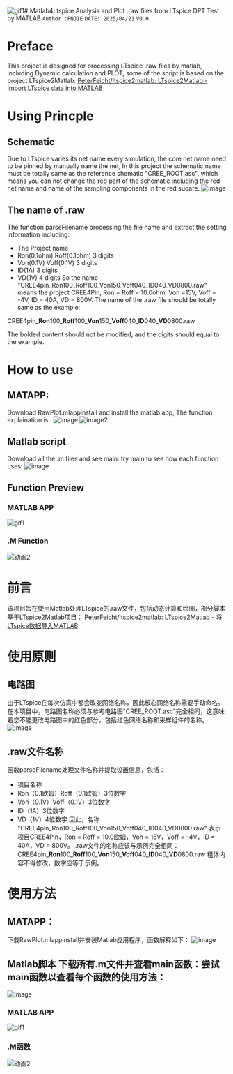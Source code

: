 ![gif1](https://github.com/user-attachments/assets/10fc2780-bfbc-4c72-8931-8a8aaa70f314)# Matlab4Ltspice
Analysis and Plot .raw files from LTspice DPT Test by MATLAB
`Author :PNJIE`
`DATE: 2025/04/21`
`V0.0`
# Preface
This project is designed for processing LTspice .raw files by matlab, including Dynamic calculation and PLOT, some of the script is based on the project LTspice2Matlab:
[PeterFeicht/ltspice2matlab: LTspice2Matlab - Import LTspice data into MATLAB](https://github.com/PeterFeicht/ltspice2matlab)

# Using Princple
## Schematic
Due to LTspice varies its net name every simulation, the core net name need to be pinned by manually name the net, In this project the schematic name must be totally same as the reference shematic "CREE_ROOT.asc", which means you can not change the red part of the schematic including the red net name and name of the sampling components in the red suqare.
![image](https://github.com/user-attachments/assets/9c4f878b-6325-4d28-b2cc-25554c1c60cc)


## The name of .raw
The function parseFilename processing the file name and extract the setting information including: 
* The Project name
* Ron(0.1ohm) Roff(0.1ohm) 3 digits
* Von(0.1V) Voff(0.1V) 3 digits
* ID(1A) 3 digits
* VD(1V) 4 digits
So the name 
"CREE4pin_Ron100_Roff100_Von150_Voff040_ID040_VD0800.raw"
means the project CREE4Pin, Ron = Roff = 10.0ohm, Von =15V, Voff = -4V, ID = 40A, VD = 800V.
The name of the .raw file should be totally same as the example:

CREE4pin\_**Ron**100\_**Roff**100\_**Von**150\_**Voff**040\_**ID**040\_**VD**0800.raw

The bolded content should not be modified, and the digits should equal to the example.

# How to use 
## MATAPP:
Download RawPlot.mlappinstall and install the matlab app, The function explaination is :
![image](https://github.com/user-attachments/assets/629651e0-86a4-4631-a378-8c8940bbd50a)
![image2](https://image.pnjie.top/blogs/learning/basic%20learning/DPT%20script/MATAPPDPT.gif)

## Matlab script
Download all the .m files and see main: try main to see how each function uses:
![image](https://github.com/user-attachments/assets/56c3185e-9a9b-44cd-ba09-df450fe19f3b)


## Function Preview

### MATLAB APP
![gif1](https://github.com/user-attachments/assets/b6b73d4c-c391-4929-a08a-af941358ac8f)

### .M Function
![动画2](https://github.com/user-attachments/assets/5f2955af-6bce-4bd9-89b1-4ee8c9d0c537)

# 前言 
该项目旨在使用Matlab处理LTspice的.raw文件，包括动态计算和绘图，部分脚本基于LTspice2Matlab项目： [PeterFeicht/ltspice2matlab: LTspice2Matlab - 将LTspice数据导入MATLAB](https://github.com/PeterFeicht/ltspice2matlab) 
# 使用原则 
## 电路图 
由于LTspice在每次仿真中都会改变网络名称，因此核心网络名称需要手动命名。在本项目中，电路图名称必须与参考电路图"CREE_ROOT.asc"完全相同，这意味着您不能更改电路图中的红色部分，包括红色网络名称和采样组件的名称。 
![image](https://github.com/user-attachments/assets/9c4f878b-6325-4d28-b2cc-25554c1c60cc)
## .raw文件名称 
函数parseFilename处理文件名称并提取设置信息，包括： 
* 项目名称
* Ron（0.1欧姆）Roff（0.1欧姆）3位数字
* Von（0.1V）Voff（0.1V）3位数字
* ID（1A）3位数字
* VD（1V）4位数字 因此，名称 "CREE4pin_Ron100_Roff100_Von150_Voff040_ID040_VD0800.raw" 表示项目CREE4Pin，Ron = Roff = 10.0欧姆，Von = 15V，Voff = -4V，ID = 40A，VD = 800V。 .raw文件的名称应该与示例完全相同： CREE4pin\_**Ron**100\_**Roff**100\_**Von**150\_**Voff**040\_**ID**040\_**VD**0800.raw 粗体内容不得修改，数字应等于示例。 
# 使用方法 
## MATAPP： 
下载RawPlot.mlappinstall并安装Matlab应用程序，函数解释如下：
![image](https://github.com/user-attachments/assets/629651e0-86a4-4631-a378-8c8940bbd50a)
## Matlab脚本 下载所有.m文件并查看main函数：尝试main函数以查看每个函数的使用方法： 
![image](https://github.com/user-attachments/assets/56c3185e-9a9b-44cd-ba09-df450fe19f3b)
### MATLAB APP
![gif1](https://github.com/user-attachments/assets/b6b73d4c-c391-4929-a08a-af941358ac8f)

### .M函数 
![动画2](https://github.com/user-attachments/assets/5f2955af-6bce-4bd9-89b1-4ee8c9d0c537)
